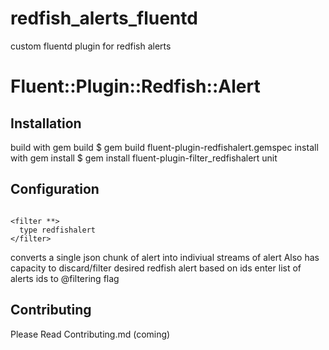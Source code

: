 # redfish_alerts_fluentd
custom fluentd plugin for redfish alerts

# Fluent::Plugin::Redfish::Alert

## Installation

build with gem build
    $ gem build fluent-plugin-redfishalert.gemspec
install with gem install
    $ gem install fluent-plugin-filter_redfishalert
unit

## Configuration

```

<filter **>
  type redfishalert
</filter>

```

converts a single json chunk of alert into indiviual streams of alert
Also has capacity to discard/filter desired redfish alert based on ids
enter list of alerts ids to @filtering flag


## Contributing
Please Read Contributing.md (coming)